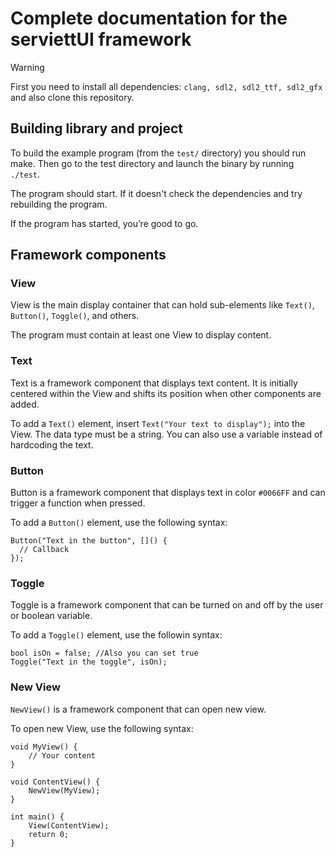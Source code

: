 # Complete documentation for the serviettUI framework

> [!WARNING]
> First you need to install all dependencies: `clang, sdl2, sdl2_ttf, sdl2_gfx` and also clone this repository.

## Building library and project

To build the example program (from the `test/` directory) you should run make. Then go to the test directory and launch the binary by running `./test`.

The program should start. If it doesn't check the dependencies and try rebuilding the program.

If the program has started, you’re good to go.

## Framework components

### View

View is the main display container that can hold sub-elements like `Text()`, `Button()`, `Toggle()`, and others.

The program must contain at least one View to display content.

### Text

Text is a framework component that displays text content. It is initially centered within the View and shifts its position when other components are added.

To add a `Text()` element, insert `Text("Your text to display");` into the View. The data type must be a string. You can also use a variable instead of hardcoding the text.

### Button

Button is a framework component that displays text in color `#0066FF` and can trigger a function when pressed.

To add a `Button()` element, use the following syntax:

```
Button("Text in the button", []() {
  // Callback
});
```

### Toggle

Toggle is a framework component that can be turned on and off by the user or boolean variable. 

To add a `Toggle()` element, use the followin syntax:

```
bool isOn = false; //Also you can set true
Toggle("Text in the toggle", isOn);
```

### New View

`NewView()` is a framework component that can open new view.

To open new View, use the following syntax:

```
void MyView() {
    // Your content
}

void ContentView() {
    NewView(MyView);
}

int main() {
    View(ContentView);
    return 0;
}
```